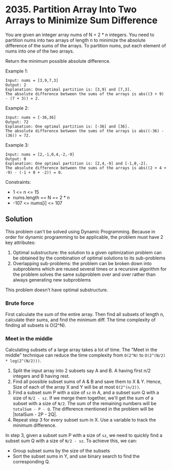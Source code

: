 # 2035. Partition Array Into Two Arrays to Minimize Sum Difference
You are given an integer array nums of N = 2 * n integers. You need to partition nums into two arrays of length n to minimize the absolute difference of the sums of the arrays. To partition nums, put each element of nums into one of the two arrays.

Return the minimum possible absolute difference.

Example 1:

    Input: nums = [3,9,7,3]
    Output: 2
    Explanation: One optimal partition is: [3,9] and [7,3].
    The absolute difference between the sums of the arrays is abs((3 + 9) - (7 + 3)) = 2.

Example 2:

    Input: nums = [-36,36]
    Output: 72
    Explanation: One optimal partition is: [-36] and [36].
    The absolute difference between the sums of the arrays is abs((-36) - (36)) = 72.

Example 3:

    Input: nums = [2,-1,0,4,-2,-9]
    Output: 0
    Explanation: One optimal partition is: [2,4,-9] and [-1,0,-2].
    The absolute difference between the sums of the arrays is abs((2 + 4 + -9) - (-1 + 0 + -2)) = 0.

Constraints:

* 1 <= n <= 15
* nums.length == N == 2 * n
* -107 <= nums[i] <= 107

## Solution
This problem can't be solved using Dynamic Programming. Because in order for dynamic programming to be applicable, the problem must have 2 key attributes:

1. Optimal substructure: the solution to a given optimization problem can be obtained by the combination of optimal solutions to its sub-problems
2. Overlapping sub-problems: the problem can be broken down into subproblems which are reused several times or a recursive algorithm for the problem solves the same subproblem over and over rather than always generating new subproblems

This problem doesn't have optimal substructure.

### Brute force
First calculate the sum of the entire array. Then find all subsets of length n, calculate their sums, and find the minimum diff. The time complexity of finding all subsets is O(2^N).

### Meet in the middle
Calculating subsets of a large array takes a lot of time. The "Meet in the middle" technique can reduce the time complexity from `O(2^N)` to `O(2^(N/2) * log(2^(N/2)))`.

1. Split the input array into 2 subsets say A and B. A having first n/2 integers and B having rest.
2. Find all possible subset sums of A & B and save them to X & Y. Hence, Size of each of the array X and Y will be at most `O(2^(n/2))`.
3. Find a subset sum P with a size of `sz` in A, and a subset sum Q with a size of `N/2 - sz`. If we merge them together, we'll get the sum of a subset with a size of `N/2`. The sum of the remaining numbers will be `totalSum - P - Q`. The difference mentioned in the problem will be |totalSum - 2P - 2Q|.
4. Repeat step 3 for every subset sum in X. Use a variable to track the minimum difference.

In step 3, given a subset sum P with a size of `sz`, we need to quickly find a subset sum Q with a size of `N/2 - sz`. To achieve this, we can:

- Group subset sums by the size of the subsets
- Sort the subset sums in Y, and use binary search to find the corresponding Q.
